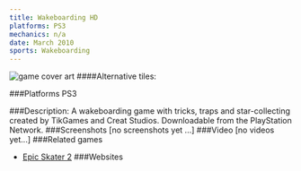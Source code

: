 ```yaml
---
title: Wakeboarding HD
platforms: PS3
mechanics: n/a
date: March 2010
sports: Wakeboarding
---
```

![game cover art](//images.igdb.com/igdb/image/upload/t_cover_big/g9452upuyo9frmegogga.jpg "Logo Title Text 1")
####Alternative tiles:

###Platforms
PS3

###Description:
A wakeboarding game with tricks, traps and star-collecting created by TikGames and Creat Studios. Downloadable from the PlayStation Network.
###Screenshots
[no screenshots yet ...]
###Video
[no videos yet...]
###Related games
* [Epic Skater 2](/games/epic-skater-2-71452/)
###Websites

